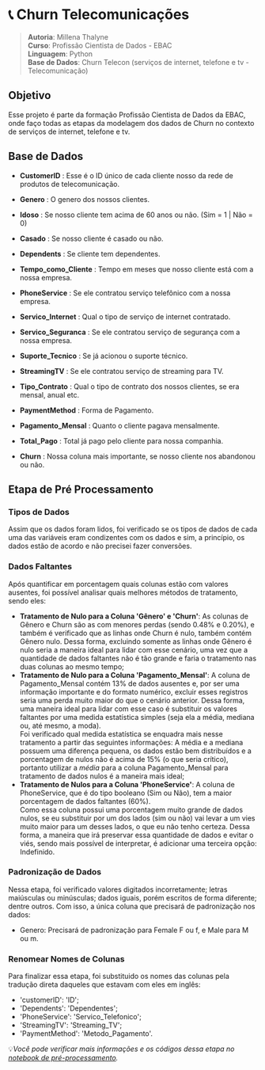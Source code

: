 # 📞 Churn Telecomunicações
> **Autoria**: Millena Thalyne <br>
> **Curso**: Profissão Cientista de Dados - EBAC <br>
> **Linguagem**: Python <br>
> **Base de Dados**: Churn Telecon (serviços de internet, telefone e tv - Telecomunicação)

## Objetivo
Esse projeto é parte da formação Profissão Cientista de Dados da EBAC, onde faço todas as etapas da modelagem dos dados de Churn no contexto de serviços de internet, telefone e tv.
## Base de Dados
*   **CustomerID** : Esse é o ID único de cada cliente nosso da rede de produtos de telecomunicação.

*   **Genero** : O genero dos nossos clientes.

*   **Idoso** : Se nosso cliente tem acima de 60 anos ou não. (Sim = 1 | Não = 0)

*   **Casado** : Se nosso cliente é casado ou não.

*   **Dependents** : Se cliente tem dependentes.

*   **Tempo_como_Cliente** : Tempo em meses que nosso cliente está com a nossa empresa.

*   **PhoneService** : Se ele contratou serviço telefônico com a nossa empresa.

*   **Servico_Internet** : Qual o tipo de serviço de internet contratado.

*   **Servico_Seguranca** : Se ele contratou serviço de segurança com a nossa empresa.

*   **Suporte_Tecnico** : Se já acionou o suporte técnico.

*   **StreamingTV** : Se ele contratou serviço de streaming para TV.

*   **Tipo_Contrato** : Qual o tipo de contrato dos nossos clientes, se era mensal, anual etc.

*   **PaymentMethod** : Forma de Pagamento.

*   **Pagamento_Mensal** : Quanto o cliente pagava mensalmente.

*   **Total_Pago** : Total já pago pelo cliente para nossa companhia.

*   **Churn** : Nossa coluna mais importante, se nosso cliente nos abandonou ou não.
  
## Etapa de Pré Processamento
### Tipos de Dados
Assim que os dados foram lidos, foi verificado se os tipos de dados de cada uma das variáveis eram condizentes com os dados e sim, a princípio, os dados estão de acordo e não precisei fazer conversões. 
### Dados Faltantes
Após quantificar em porcentagem quais colunas estão com valores ausentes, foi possível analisar quais melhores métodos de tratamento, sendo eles: 
* **Tratamento de Nulo para a Coluna 'Gênero' e 'Churn'**: As colunas de Gênero e Churn são as com menores perdas (sendo 0.48% e 0.20%), e também é verificado que as linhas onde Churn é nulo, também contém Gênero nulo. Dessa forma, excluindo somente as linhas onde Gênero é nulo seria a maneira ideal para lidar com esse cenário, uma vez que a quantidade de dados faltantes não é tão grande e faria o tratamento nas duas colunas ao mesmo tempo;
* **Tratamento de Nulo para a Coluna 'Pagamento_Mensal'**: A coluna de Pagamento_Mensal contém 13% de dados ausentes e, por ser uma informação importante e do formato numérico, excluir esses registros seria uma perda muito maior do que o cenário anterior. Dessa forma, uma maneira ideal para lidar com esse caso é substituir os valores faltantes por uma medida estatística simples (seja ela a média, mediana ou, até mesmo, a moda). <br> Foi verificado qual medida estatística se enquadra mais nesse tratamento a partir das seguintes informações: A média e a mediana possuem uma diferença pequena, os dados estão bem distribuídos e a porcentagem de nulos não é acima de 15% (o que seria crítico), portanto utilizar a *média* para a coluna Pagamento_Mensal para tratamento de dados nulos é a maneira mais ideal;
* **Tratamento de Nulos para a Coluna 'PhoneService'**: A coluna de PhoneService, que é do tipo booleano (Sim ou Não), tem a maior porcentagem de dados faltantes (60%). <br> Como essa coluna possui uma porcentagem muito grande de dados nulos, se eu substituir por um dos lados (sim ou não) vai levar a um vies muito maior para um desses lados, o que eu não tenho certeza. Dessa forma, a maneira que irá preservar essa quantidade de dados e evitar o viés, sendo mais possível de interpretar, é adicionar uma terceira opção: Indefinido. 
### Padronização de Dados
Nessa etapa, foi verificado valores digitados incorretamente; letras maiúsculas ou minúsculas; dados iguais, porém escritos de forma diferente; dentre outros. Com isso, a única coluna que precisará de padronização nos dados:  
* Genero: Precisará de padronização para Female F ou f, e Male para M ou m.
### Renomear Nomes de Colunas
Para finalizar essa etapa, foi substituido os nomes das colunas pela tradução direta daqueles que estavam com eles em inglês: 
* 'customerID': 'ID';
* 'Dependents': 'Dependentes';
* 'PhoneService': 'Servico_Telefonico';
* 'StreamingTV': 'Streaming_TV';
* 'PaymentMethod': 'Metodo_Pagamento'. <br>

💡*Você pode verificar mais informações e os códigos dessa etapa no [notebook de pré-processamento](https://github.com/MillenaThalyne/churn-telecomunicacoes/blob/main/preprocessamento/Churn_TELECON_Pre_Processamento.ipynb).*
